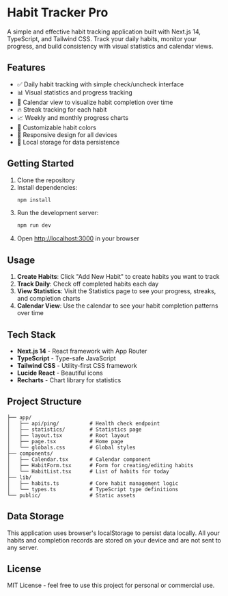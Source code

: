 # Habit Tracker Pro

A simple and effective habit tracking application built with Next.js 14, TypeScript, and Tailwind CSS. Track your daily habits, monitor your progress, and build consistency with visual statistics and calendar views.

## Features

- ✅ Daily habit tracking with simple check/uncheck interface
- 📊 Visual statistics and progress tracking
- 📅 Calendar view to visualize habit completion over time
- 🔥 Streak tracking for each habit
- 📈 Weekly and monthly progress charts
- 🎨 Customizable habit colors
- 📱 Responsive design for all devices
- 💾 Local storage for data persistence

## Getting Started

1. Clone the repository
2. Install dependencies:
   ```bash
   npm install
   ```
3. Run the development server:
   ```bash
   npm run dev
   ```
4. Open [http://localhost:3000](http://localhost:3000) in your browser

## Usage

1. **Create Habits**: Click "Add New Habit" to create habits you want to track
2. **Track Daily**: Check off completed habits each day
3. **View Statistics**: Visit the Statistics page to see your progress, streaks, and completion charts
4. **Calendar View**: Use the calendar to see your habit completion patterns over time

## Tech Stack

- **Next.js 14** - React framework with App Router
- **TypeScript** - Type-safe JavaScript
- **Tailwind CSS** - Utility-first CSS framework
- **Lucide React** - Beautiful icons
- **Recharts** - Chart library for statistics

## Project Structure

```
├── app/
│   ├── api/ping/          # Health check endpoint
│   ├── statistics/        # Statistics page
│   ├── layout.tsx         # Root layout
│   ├── page.tsx           # Home page
│   └── globals.css        # Global styles
├── components/
│   ├── Calendar.tsx       # Calendar component
│   ├── HabitForm.tsx      # Form for creating/editing habits
│   └── HabitList.tsx      # List of habits for today
├── lib/
│   ├── habits.ts          # Core habit management logic
│   └── types.ts           # TypeScript type definitions
└── public/                # Static assets
```

## Data Storage

This application uses browser's localStorage to persist data locally. All your habits and completion records are stored on your device and are not sent to any server.

## License

MIT License - feel free to use this project for personal or commercial use.